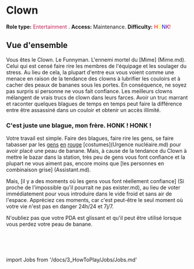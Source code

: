# Clown
**Role type:** <font color="#c51f57">Entertainment</font> . **Access:** Maintenance. **Difficulty:** <font color="Red">H</font><font color="Yellow">O</font><font color="Blue">N<font color="Purple">K</font><font color="Red">!</font></font>


## Vue d'ensemble


Vous êtes le Clown. Le Funnyman. L'ennemi mortel du [Mime] (Mime.md). Celui qui est censé faire rire les membres de l'équipage et les soulager du stress. Au lieu de cela, la plupart d'entre eux vous voient comme une menace en raison de la tendance des clowns à lubrifier les couloirs et à cacher des peaux de bananes sous les portes. En conséquence, ne soyez pas surpris si personne ne vous fait confiance. Les meilleurs clowns mélangent de vrais trucs de clown dans leurs farces. Avoir un truc marrant et raconter quelques blagues de temps en temps peut faire la différence entre être assassiné dans un couloir et obtenir un accès illimité.


### C'est juste une blague, mon frère. HONK ! HONK !

Votre travail est simple. Faire des blagues, faire rire les gens, se faire tabasser par les [gens](Sécurité.md) [en](Détective.md) [rouge](Directeur.md) [costumes](Urgence nucléaire.md) pour avoir placé une peau de banane. Mais, à cause de la tendance du Clown à mettre le bazar dans la station, très peu de gens vous font confiance et la plupart ne vous aiment pas, encore moins que [les personnes en combinaison grise] (Assistant.md).

Mais, [il y a des moments où les gens vous font réellement confiance] (Si proche de l'impossible qu'il pourrait ne pas exister.md), au lieu de voter immédiatement pour vous introduire dans le vide froid et sans air de l'espace. Appréciez ces moments, car c'est peut-être le seul moment où votre vie n'est pas en danger 24h/24 et 7j/7.

N'oubliez pas que votre PDA est glissant et qu'il peut être utilisé lorsque vous perdez votre peau de banane.

  <br/>
<br/>
<br/>

import Jobs from '/docs/3_HowToPlay/Jobs/Jobs.md'

<Jobs />

